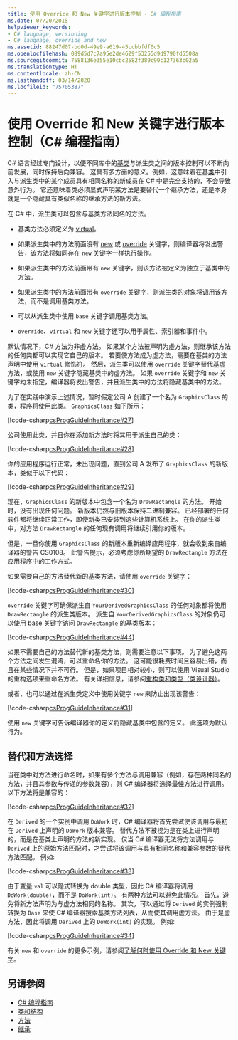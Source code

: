 ```yaml
---
title: 使用 Override 和 New 关键字进行版本控制 - C# 编程指南
ms.date: 07/20/2015
helpviewer_keywords:
- C# language, versioning
- C# language, override and new
ms.assetid: 88247d07-bd0d-49e9-a619-45ccbbfdf0c5
ms.openlocfilehash: 089d5d7c7a95e2de4629f53255d9d9790fd5508a
ms.sourcegitcommit: 7588136e355e10cbc2582f389c90c127363c02a5
ms.translationtype: HT
ms.contentlocale: zh-CN
ms.lasthandoff: 03/14/2020
ms.locfileid: "75705387"
---
```

# <a name="versioning-with-the-override-and-new-keywords-c-programming-guide"></a>使用 Override 和 New 关键字进行版本控制（C# 编程指南）
C# 语言经过专门设计，以便不同库中的[基类](../../language-reference/keywords/base.md)与派生类之间的版本控制可以不断向前发展，同时保持后向兼容。 这具有多方面的意义。例如，这意味着在基[类](../../language-reference/keywords/class.md)中引入与派生类中的某个成员具有相同名称的新成员在 C# 中是完全支持的，不会导致意外行为。 它还意味着类必须显式声明某方法是要替代一个继承方法，还是本身就是一个隐藏具有类似名称的继承方法的新方法。  
  
 在 C# 中，派生类可以包含与基类方法同名的方法。  
  
- 基类方法必须定义为 [virtual](../../language-reference/keywords/virtual.md)。  
  
- 如果派生类中的方法前面没有 [new](../../language-reference/keywords/new-modifier.md) 或 [override](../../language-reference/keywords/override.md) 关键字，则编译器将发出警告，该方法将如同存在 `new` 关键字一样执行操作。  
  
- 如果派生类中的方法前面带有 `new` 关键字，则该方法被定义为独立于基类中的方法。  
  
- 如果派生类中的方法前面带有 `override` 关键字，则派生类的对象将调用该方法，而不是调用基类方法。  
  
- 可以从派生类中使用 `base` 关键字调用基类方法。  
  
- `override`、`virtual` 和 `new` 关键字还可以用于属性、索引器和事件中。  
  
 默认情况下，C# 方法为非虚方法。 如果某个方法被声明为虚方法，则继承该方法的任何类都可以实现它自己的版本。 若要使方法成为虚方法，需要在基类的方法声明中使用 `virtual` 修饰符。 然后，派生类可以使用 `override` 关键字替代基虚方法，或使用 `new` 关键字隐藏基类中的虚方法。 如果 `override` 关键字和 `new` 关键字均未指定，编译器将发出警告，并且派生类中的方法将隐藏基类中的方法。  
  
 为了在实践中演示上述情况，暂时假定公司 A 创建了一个名为 `GraphicsClass` 的类，程序将使用此类。 `GraphicsClass` 如下所示：  
  
 [!code-csharp[csProgGuideInheritance#27](~/samples/snippets/csharp/VS_Snippets_VBCSharp/csProgGuideInheritance/CS/Inheritance.cs#27)]  
  
 公司使用此类，并且你在添加新方法时将其用于派生自己的类：  
  
 [!code-csharp[csProgGuideInheritance#28](~/samples/snippets/csharp/VS_Snippets_VBCSharp/csProgGuideInheritance/CS/Inheritance.cs#28)]  
  
 你的应用程序运行正常，未出现问题，直到公司 A 发布了 `GraphicsClass` 的新版本，类似于以下代码：  
  
 [!code-csharp[csProgGuideInheritance#29](~/samples/snippets/csharp/VS_Snippets_VBCSharp/csProgGuideInheritance/CS/Inheritance.cs#29)]  
  
 现在，`GraphicsClass` 的新版本中包含一个名为 `DrawRectangle` 的方法。 开始时，没有出现任何问题。 新版本仍然与旧版本保持二进制兼容。 已经部署的任何软件都将继续正常工作，即使新类已安装到这些计算机系统上。 在你的派生类中，对方法 `DrawRectangle` 的任何现有调用将继续引用你的版本。  
  
 但是，一旦你使用 `GraphicsClass` 的新版本重新编译应用程序，就会收到来自编译器的警告 CS0108。 此警告提示，必须考虑你所期望的 `DrawRectangle` 方法在应用程序中的工作方式。  
  
 如果需要自己的方法替代新的基类方法，请使用 `override` 关键字：  
  
 [!code-csharp[csProgGuideInheritance#30](~/samples/snippets/csharp/VS_Snippets_VBCSharp/csProgGuideInheritance/CS/Inheritance.cs#30)]  
  
 `override` 关键字可确保派生自 `YourDerivedGraphicsClass` 的任何对象都将使用 `DrawRectangle` 的派生类版本。 派生自 `YourDerivedGraphicsClass` 的对象仍可以使用 base 关键字访问 `DrawRectangle` 的基类版本：  
  
 [!code-csharp[csProgGuideInheritance#44](~/samples/snippets/csharp/VS_Snippets_VBCSharp/csProgGuideInheritance/CS/Inheritance.cs#44)]  
  
 如果不需要自己的方法替代新的基类方法，则需要注意以下事项。 为了避免这两个方法之间发生混淆，可以重命名你的方法。 这可能很耗费时间且容易出错，而且在某些情况下并不可行。 但是，如果项目相对较小，则可以使用 Visual Studio 的重构选项来重命名方法。 有关详细信息，请参阅[重构类和类型（类设计器）](/visualstudio/ide/class-designer/refactoring-classes-and-types)。  
  
 或者，也可以通过在派生类定义中使用关键字 `new` 来防止出现该警告：  
  
 [!code-csharp[csProgGuideInheritance#31](~/samples/snippets/csharp/VS_Snippets_VBCSharp/csProgGuideInheritance/CS/Inheritance.cs#31)]  
  
 使用 `new` 关键字可告诉编译器你的定义将隐藏基类中包含的定义。 此选项为默认行为。  
  
## <a name="override-and-method-selection"></a>替代和方法选择  
 当在类中对方法进行命名时，如果有多个方法与调用兼容（例如，存在两种同名的方法，并且其参数与传递的参数兼容），则 C# 编译器将选择最佳方法进行调用。 以下方法将是兼容的：  
  
 [!code-csharp[csProgGuideInheritance#32](~/samples/snippets/csharp/VS_Snippets_VBCSharp/csProgGuideInheritance/CS/Inheritance.cs#32)]  
  
 在 `Derived` 的一个实例中调用 `DoWork` 时，C# 编译器将首先尝试使该调用与最初在 `Derived` 上声明的 `DoWork` 版本兼容。 替代方法不被视为是在类上进行声明的，而是在基类上声明的方法的新实现。 仅当 C# 编译器无法将方法调用与 `Derived` 上的原始方法匹配时，才尝试将该调用与具有相同名称和兼容参数的替代方法匹配。 例如:  
  
 [!code-csharp[csProgGuideInheritance#33](~/samples/snippets/csharp/VS_Snippets_VBCSharp/csProgGuideInheritance/CS/Inheritance.cs#33)]  
  
 由于变量 `val` 可以隐式转换为 double 类型，因此 C# 编译器将调用 `DoWork(double)`，而不是 `DoWork(int)`。 有两种方法可以避免此情况。 首先，避免将新方法声明为与虚方法相同的名称。 其次，可以通过将 `Derived` 的实例强制转换为 `Base` 来使 C# 编译器搜索基类方法列表，从而使其调用虚方法。 由于是虚方法，因此将调用 `Derived` 上的 `DoWork(int)` 的实现。 例如:  
  
 [!code-csharp[csProgGuideInheritance#34](~/samples/snippets/csharp/VS_Snippets_VBCSharp/csProgGuideInheritance/CS/Inheritance.cs#34)]  
  
 有关 `new` 和 `override` 的更多示例，请参阅[了解何时使用 Override 和 New 关键字](./knowing-when-to-use-override-and-new-keywords.md)。  
  
## <a name="see-also"></a>另请参阅

- [C# 编程指南](../index.md)
- [类和结构](./index.md)
- [方法](./methods.md)
- [继承](./inheritance.md)
